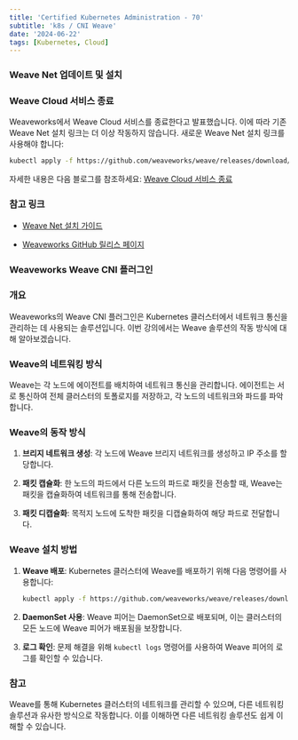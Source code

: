 ```yaml
--- 
title: 'Certified Kubernetes Administration - 70'
subtitle: 'k8s / CNI Weave'
date: '2024-06-22'
tags: [Kubernetes, Cloud]
---
```


### Weave Net 업데이트 및 설치

### Weave Cloud 서비스 종료

Weaveworks에서 Weave Cloud 서비스를 종료한다고 발표했습니다. 이에 따라 기존 Weave Net 설치 링크는 더 이상 작동하지 않습니다. 새로운 Weave Net 설치 링크를 사용해야 합니다:

```sh
kubectl apply -f https://github.com/weaveworks/weave/releases/download/v2.8.1/weave-daemonset-k8s.yaml
```

자세한 내용은 다음 블로그를 참조하세요: [Weave Cloud 서비스 종료](https://www.weave.works/blog/weave-cloud-end-of-service)

### 참고 링크

- [Weave Net 설치 가이드](https://www.weave.works/docs/net/latest/kubernetes/kube-addon/#-installation)

- [Weaveworks GitHub 릴리스 페이지](https://github.com/weaveworks/weave/releases)

### Weaveworks Weave CNI 플러그인

### 개요

Weaveworks의 Weave CNI 플러그인은 Kubernetes 클러스터에서 네트워크 통신을 관리하는 데 사용되는 솔루션입니다. 이번 강의에서는 Weave 솔루션의 작동 방식에 대해 알아보겠습니다.

### Weave의 네트워킹 방식

Weave는 각 노드에 에이전트를 배치하여 네트워크 통신을 관리합니다. 에이전트는 서로 통신하여 전체 클러스터의 토폴로지를 저장하고, 각 노드의 네트워크와 파드를 파악합니다.

### Weave의 동작 방식

1. **브리지 네트워크 생성**: 각 노드에 Weave 브리지 네트워크를 생성하고 IP 주소를 할당합니다.

2. **패킷 캡슐화**: 한 노드의 파드에서 다른 노드의 파드로 패킷을 전송할 때, Weave는 패킷을 캡슐화하여 네트워크를 통해 전송합니다.

3. **패킷 디캡슐화**: 목적지 노드에 도착한 패킷을 디캡슐화하여 해당 파드로 전달합니다.

### Weave 설치 방법

1. **Weave 배포**: Kubernetes 클러스터에 Weave를 배포하기 위해 다음 명령어를 사용합니다:
    ```sh
    kubectl apply -f https://github.com/weaveworks/weave/releases/download/v2.8.1/weave-daemonset-k8s.yaml
    ```

2. **DaemonSet 사용**: Weave 피어는 DaemonSet으로 배포되며, 이는 클러스터의 모든 노드에 Weave 피어가 배포됨을 보장합니다.

3. **로그 확인**: 문제 해결을 위해 `kubectl logs` 명령어를 사용하여 Weave 피어의 로그를 확인할 수 있습니다.

### 참고

Weave를 통해 Kubernetes 클러스터의 네트워크를 관리할 수 있으며, 다른 네트워킹 솔루션과 유사한 방식으로 작동합니다. 이를 이해하면 다른 네트워킹 솔루션도 쉽게 이해할 수 있습니다.
